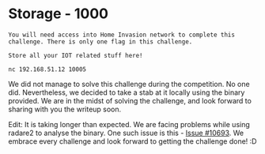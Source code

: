 # Storage - 1000

```
You will need access into Home Invasion network to complete this challenge. There is only one flag in this challenge.

Store all your IOT related stuff here!

nc 192.168.51.12 10005
```

We did not manage to solve this challenge during the competition. No one did. Nevertheless, we decided to take a stab at it locally using the binary provided. We are in the midst of solving the challenge, and look forward to sharing with you the writeup soon.

Edit: It is taking longer than expected. We are facing problems while using radare2 to analyse the binary. One such issue is this - [Issue #10693](https://github.com/radare/radare2/issues/10693). We embrace every challenge and look forward to getting the challenge done! :D
